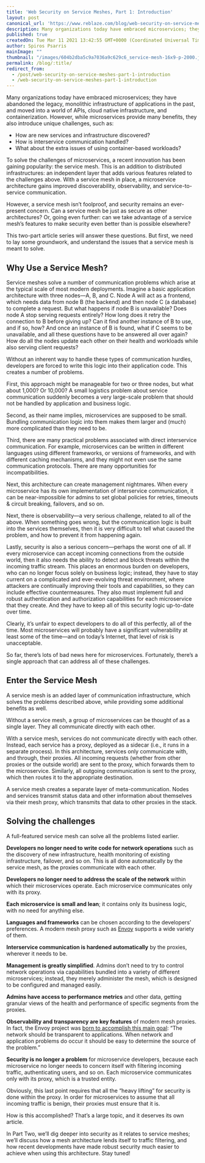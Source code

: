```yaml
---
title: 'Web Security on Service Meshes, Part 1: Introduction'
layout: post
canonical_url: 'https://www.reblaze.com/blog/web-security-on-service-meshes-part-1-introduction/'
description: Many organizations today have embraced microservices; they have abandoned the legacy, monolithic infrastructure of applications in the past, and moved into a world of APIs, cloud native infrastructure, and containerization. However, while microservices provide many benefits, they also introduce unique challenges.
published: true
createdOn: Tue Mar 11 2021 13:42:55 GMT+0000 (Coordinated Universal Time)
author: Spiros Psarris
mainImage: ""
thumbnail: "/images/604b2dba5c9a7036a9c629c6_service-mesh-16x9-p-2000.jpg"
permalink: /blog/:title/
redirect_from:
  - /post/web-security-on-service-meshes-part-1-introduction
  - /web-security-on-service-meshes-part-1-introduction
---
```


Many organizations today have embraced microservices; they have abandoned the legacy, monolithic infrastructure of applications in the past, and moved into a world of APIs, cloud native infrastructure, and containerization. However, while microservices provide many benefits, they also introduce unique challenges, such as:

* How are new services and infrastructure discovered?
* How is interservice communication handled?
* What about the extra issues of using container-based workloads?

To solve the challenges of microservices, a recent innovation has been gaining popularity: the service mesh. This is an addition to distributed infrastructures: an independent layer that adds various features related to the challenges above. With a service mesh in place, a microservice architecture gains improved discoverability, observability, and service-to-service communication.

However, a service mesh isn’t foolproof, and security remains an ever-present concern. Can a service mesh be just as secure as other architectures? Or, going even further: can we take advantage of a service mesh’s features to make security even better than is possible elsewhere?

This two-part article series will answer these questions. But first, we need to lay some groundwork, and understand the issues that a service mesh is meant to solve.

## Why Use a Service Mesh?
Service meshes solve a number of communication problems which arise at the typical scale of most modern deployments. Imagine a basic application architecture with three nodes—A, B, and C. Node A will act as a frontend, which needs data from node B (the backend) and then node C (a database) to complete a request. But what happens if node B is unavailable? Does node A stop serving requests entirely? How long does it retry the connection to B before giving up? Can it find another instance of B to use, and if so, how? And once an instance of B is found, what if C seems to be unavailable, and all these questions have to be answered all over again? How do all the nodes update each other on their health and workloads while also serving client requests?

Without an inherent way to handle these types of communication hurdles, developers are forced to write this logic into their application code. This creates a number of problems.

First, this approach might be manageable for two or three nodes, but what about 1,000? Or 10,000? A small logistics problem about service communication suddenly becomes a very large-scale problem that should not be handled by application and business logic.

Second, as their name implies, microservices are supposed to be small. Bundling communication logic into them makes them larger and (much) more complicated than they need to be.

Third, there are many practical problems associated with direct interservice communication. For example, microservices can be written in different languages using different frameworks, or versions of frameworks, and with different caching mechanisms, and they might not even use the same communication protocols. There are many opportunities for incompatibilities.

Next, this architecture can create management nightmares. When every microservice has its own implementation of interservice communication, it can be near-impossible for admins to set global policies for retries, timeouts & circuit breaking, failovers, and so on.

Next, there is observability—a very serious challenge, related to all of the above. When something goes wrong, but the communication logic is built into the services themselves, then it is very difficult to tell what caused the problem, and how to prevent it from happening again.

Lastly, security is also a serious concern—perhaps the worst one of all. If every microservice can accept incoming connections from the outside world, then it also needs the ability to detect and block threats within the incoming traffic stream. This places an enormous burden on developers, who can no longer focus solely on business logic; instead, they have to stay current on a complicated and ever-evolving threat environment, where attackers are continually improving their tools and capabilities, so they can include effective countermeasures. They also must implement full and robust authentication and authorization capabilities for each microservice that they create. And they have to keep all of this security logic up-to-date over time.

Clearly, it’s unfair to expect developers to do all of this perfectly, all of the time. Most microservices will probably have a significant vulnerability at least some of the time—and on today’s Internet, that level of risk is unacceptable.

So far, there’s lots of bad news here for microservices. Fortunately, there’s a single approach that can address all of these challenges.

## Enter the Service Mesh
A service mesh is an added layer of communication infrastructure, which solves the problems described above, while providing some additional benefits as well.

Without a service mesh, a group of microservices can be thought of as a single layer. They all communicate directly with each other.

With a service mesh, services do not communicate directly with each other. Instead, each service has a proxy, deployed as a sidecar (i.e., it runs in a separate process). In this architecture, services only communicate with, and through, their proxies. All incoming requests (whether from other proxies or the outside world) are sent to the proxy, which forwards them to the microservice. Similarly, all outgoing communication is sent to the proxy, which then routes it to the appropriate destination.

A service mesh creates a separate layer of meta-communication. Nodes and services transmit status data and other information about themselves via their mesh proxy, which transmits that data to other proxies in the stack.

## Solving the challenges

A full-featured service mesh can solve all the problems listed earlier.

**Developers no longer need to write code for network operations** such as the discovery of new infrastructure, health monitoring of existing infrastructure, failover, and so on. This is all done automatically by the service mesh, as the proxies communicate with each other.

**Developers no longer need to address the scale of the network** within which their microservices operate. Each microservice communicates only with its proxy.

**Each microservice is small and lean**; it contains only its business logic, with no need for anything else.

**Languages and frameworks** can be chosen according to the developers’ preferences. A modern mesh proxy such as [Envoy](https://www.envoyproxy.io/) supports a wide variety of them.

**Interservice communication is hardened automatically** by the proxies, wherever it needs to be.

**Management is greatly simplified**. Admins don’t need to try to control network operations via capabilities bundled into a variety of different microservices; instead, they merely administer the mesh, which is designed to be configured and managed easily.

**Admins have access to performance metrics** and other data, getting granular views of the health and performance of specific segments from the proxies.

**Observability and transparency are key features** of modern mesh proxies. In fact, the Envoy project was [born to accomplish this main goal](https://www.envoyproxy.io/docs/envoy/latest/intro/what_is_envoy): “The network should be transparent to applications. When network and application problems do occur it should be easy to determine the source of the problem.”

**Security is no longer a problem** for microservice developers, because each microservice no longer needs to concern itself with filtering incoming traffic, authenticating users, and so on. Each microservice communicates only with its proxy, which is a trusted entity.

Obviously, this last point requires that all the “heavy lifting” for security is done within the proxy. In order for microservices to assume that all incoming traffic is benign, their proxies must ensure that it is.

How is this accomplished? That’s a large topic, and it deserves its own article.

In Part Two, we’ll dig deeper into security as it relates to service meshes; we’ll discuss how a mesh architecture lends itself to traffic filtering, and how recent developments have made robust security much easier to achieve when using this architecture. Stay tuned!
